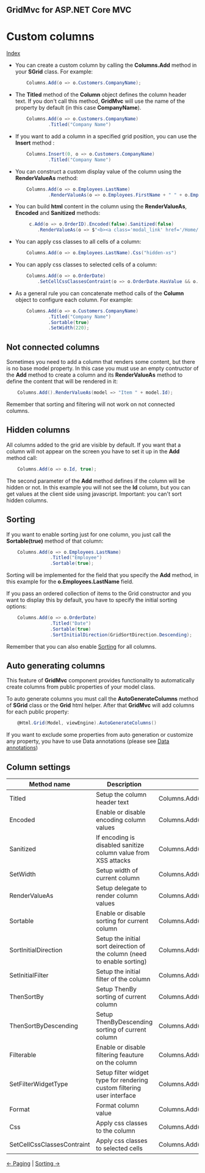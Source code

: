 ## GridMvc for ASP.NET Core MVC

# Custom columns

[Index](Documentation.md)

* You can create a custom column by calling the **Columns.Add** method in your **SGrid** class. For example:

    ```c#
        Columns.Add(o => o.Customers.CompanyName);
    ```

* The **Titled** method of the **Column** object defines the column header text. If you don't call this method, **GridMvc** will use the name of the property by default (in this case **CompanyName**).

    ```c#
        Columns.Add(o => o.Customers.CompanyName)
                .Titled("Company Name")
    ```

* If you want to add a column in a specified grid position, you can use the **Insert** method :

    ```c#
        Columns.Insert(0, o => o.Customers.CompanyName)
                .Titled("Company Name")
    ```

* You can construct a custom display value of the column using the **RenderValueAs** method:

    ```c#
        Columns.Add(o => o.Employees.LastName)
                .RenderValueAs(o => o.Employees.FirstName + " " + o.Employees.LastName)
    ```

* You can build **html** content in the column using the **RenderValueAs**, **Encoded** and **Sanitized** methods:

    ```c#
         c.Add(o => o.OrderID).Encoded(false).Sanitized(false)
        	.RenderValueAs(o => $"<b><a class='modal_link' href='/Home/Edit/{o.OrderID}'>Edit</a></b>");
    ```

* You can apply css classes to all cells of a column:

    ```c#
        Columns.Add(o => o.Employees.LastName).Css("hidden-xs")
    ```

* You can apply css classes to selected cells of a column:

    ```c#
        Columns.Add(o => o.OrderDate)
            .SetCellCssClassesContraint(o => o.OrderDate.HasValue && o.OrderDate.Value >= DateTime.Parse("1997-01-01") ? "red" : "")
    ```

* As a general rule you can concatenate method calls of the **Column** object to configure each column. For example:

    ```c#
        Columns.Add(o => o.Customers.CompanyName)
                .Titled("Company Name")
                .Sortable(true)
                .SetWidth(220);
    ```

## Not connected columns

Sometimes you need to add a column that renders some content, but there is no base model property. In this case you must use an empty contructor of the **Add** method to create a column and its **RenderValueAs** method to define the content that will be rendered in it:

```c#
    Columns.Add().RenderValueAs(model => "Item " + model.Id);
```
Remember that sorting and filtering will not work on not connected columns.

## Hidden columns

All columns added to the grid are visible by default. If you want that a column will not appear on the screen you have to set it up in the **Add** method call:

```c#
    Columns.Add(o => o.Id, true);
```
The second parameter of the **Add** method defines if the column will be hidden or not. 
In this example you will not see the **Id** column, but you can get values at the client side using javascript. 
Important: you can't sort hidden columns.

## Sorting

If you want to enable sorting just for one column, you just call the **Sortable(true)** method of that column:

```c#
    Columns.Add(o => o.Employees.LastName)
                .Titled("Employee")
                .Sortable(true);
```

Sorting will be implemented for the field that you specify the **Add** method, in this example for the **o.Employees.LastName** field.

If you pass an ordered collection of items to the Grid constructor and you want to display this by default, you have to specify the initial sorting options:

```c#
    Columns.Add(o => o.OrderDate)
                .Titled("Date")
                .Sortable(true)
                .SortInitialDirection(GridSortDirection.Descending);
```

Remember that you can also enable [Sorting](Sorting.md) for all columns.

## Auto generating columns

This feature of **GridMvc** component provides functionality to automatically create columns from public properties of your model class.

To auto generate columns you must call the **AutoGenerateColumns** method of **SGrid<T>** class or the **Grid** html helper. After that **GridMvc** will add columns for each public property:

```c#
    @Html.Grid(Model, viewEngine).AutoGenerateColumns()
```
If you want to exclude some properties from auto generation or customize any property, you have to use Data annotations (please see [Data annotations](Data_annotations.md))

## Column settings

Method name | Description | Example
------------- | ----------- | -------
Titled | Setup the column header text | Columns.Add(x=>x.Name).Titled("Name of product");
Encoded | Enable or disable encoding column values | Columns.Add(x=>x.Name).Encoded(false);
Sanitized | If encoding is disabled sanitize column value from XSS attacks | Columns.Add(x=>x.Name).Encoded(false).Sanitize(false);
SetWidth | Setup width of current column | Columns.Add(x=>x.Name).SetWidth("30%");
RenderValueAs | Setup delegate to render column values | Columns.Add(x=>x.Name).RenderValueAs(o => o.Employees.FirstName + " " + o.Employees.LastName);
Sortable | Enable or disable sorting for current column | Columns.Add(x=>x.Name).Sortable(true);
SortInitialDirection | Setup the initial sort deirection of the column (need to enable sorting) | Columns.Add(x=>x.Name).Sortable(true).SortInitialDirection(GridSortDirection.Descending);
SetInitialFilter | Setup the initial filter of the column | Columns.Add(x=>x.Name).Filterable(true).SetInitialFilter(GridFilterType.Equals, "some name");
ThenSortBy | Setup ThenBy sorting of current column | Columns.Add(x=>x.Name).Sortable(true).ThenSortBy(x=>x.Date);
ThenSortByDescending | Setup ThenByDescending sorting of current column | Columns.Add(x=>x.Name).Sortable(true).ThenSortBy(x=>x.Date).ThenSortByDescending(x=>x.Description);
Filterable | Enable or disable filtering feauture on the column | Columns.Add(x=>x.Name).Filterable(true);
SetFilterWidgetType | Setup filter widget type for rendering custom filtering user interface | Columns.Add(x=>x.Name).Filterable(true).SetFilterWidgetType("MyFilter");
Format | Format column value | Columns.Add(o => o.OrderDate).Format("{0:dd/MM/yyyy}");
Css | Apply css classes to the column | Columns.Add(x => x.Number).Css("hidden-xs");
SetCellCssClassesContraint | Apply css classes to selected cells | Columns.Add(x => x.Number).SetCellCssClassesContraint(x => x.Number < 0 ? "red" : "black");


[<- Paging](Paging.md) | [Sorting ->](Sorting.md)
